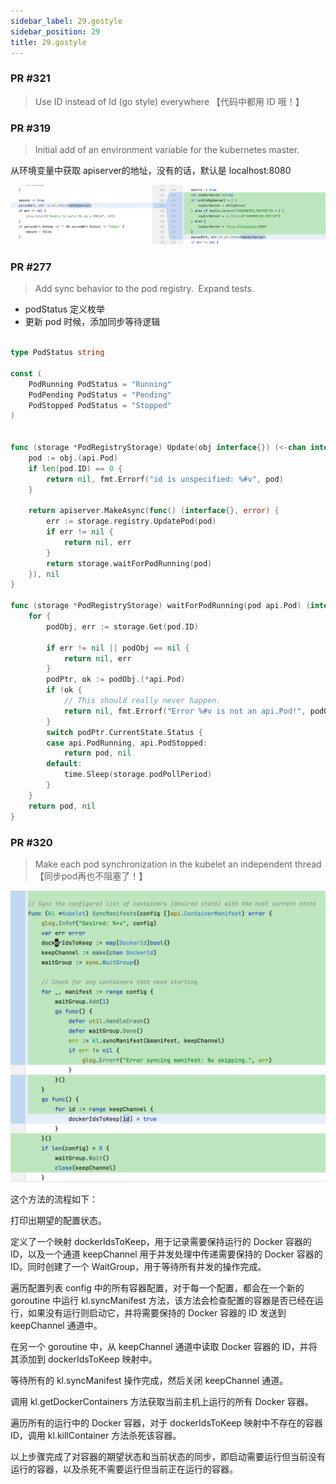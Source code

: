 ```yaml
---
sidebar_label: 29.gostyle
sidebar_position: 29
title: 29.gostyle
---
```


### PR #321
> Use ID instead of Id (go style) everywhere 【代码中都用 ID 哦！】

### PR #319
> Initial add of an environment variable for the kubernetes master.

从环境变量中获取 apiserver的地址，没有的话，默认是 localhost:8080

![](https://raw.githubusercontent.com/mouuii/picture/master/%E6%88%AA%E5%B1%8F2023-05-12%20%E4%B8%8B%E5%8D%884.34.30.png)

### PR #277
> Add sync behavior to the pod registry.  Expand tests.

- podStatus 定义枚举
- 更新 pod 时候，添加同步等待逻辑

```go

type PodStatus string

const (
	PodRunning PodStatus = "Running"
	PodPending PodStatus = "Pending"
	PodStopped PodStatus = "Stopped"
)


func (storage *PodRegistryStorage) Update(obj interface{}) (<-chan interface{}, error) {
	pod := obj.(api.Pod)
	if len(pod.ID) == 0 {
		return nil, fmt.Errorf("id is unspecified: %#v", pod)
	}

	return apiserver.MakeAsync(func() (interface{}, error) {
		err := storage.registry.UpdatePod(pod)
		if err != nil {
			return nil, err
		}
		return storage.waitForPodRunning(pod)
	}), nil
}

func (storage *PodRegistryStorage) waitForPodRunning(pod api.Pod) (interface{}, error) {
	for {
		podObj, err := storage.Get(pod.ID)

		if err != nil || podObj == nil {
			return nil, err
		}
		podPtr, ok := podObj.(*api.Pod)
		if !ok {
			// This should really never happen.
			return nil, fmt.Errorf("Error %#v is not an api.Pod!", podObj)
		}
		switch podPtr.CurrentState.Status {
		case api.PodRunning, api.PodStopped:
			return pod, nil
		default:
			time.Sleep(storage.podPollPeriod)
		}
	}
	return pod, nil
}

```

### PR #320
>Make each pod synchronization in the kubelet an independent thread 【同步pod再也不阻塞了！】


![](https://raw.githubusercontent.com/mouuii/picture/master/%E6%88%AA%E5%B1%8F2023-05-12%20%E4%B8%8B%E5%8D%884.49.08.png)

这个方法的流程如下：

打印出期望的配置状态。

定义了一个映射 dockerIdsToKeep，用于记录需要保持运行的 Docker 容器的 ID，以及一个通道 keepChannel 用于并发处理中传递需要保持的 Docker 容器的 ID。同时创建了一个 WaitGroup，用于等待所有并发的操作完成。

遍历配置列表 config 中的所有容器配置，对于每一个配置，都会在一个新的 goroutine 中运行 kl.syncManifest 方法，该方法会检查配置的容器是否已经在运行，如果没有运行则启动它，并将需要保持的 Docker 容器的 ID 发送到 keepChannel 通道中。

在另一个 goroutine 中，从 keepChannel 通道中读取 Docker 容器的 ID，并将其添加到 dockerIdsToKeep 映射中。

等待所有的 kl.syncManifest 操作完成，然后关闭 keepChannel 通道。

调用 kl.getDockerContainers 方法获取当前主机上运行的所有 Docker 容器。

遍历所有的运行中的 Docker 容器，对于 dockerIdsToKeep 映射中不存在的容器 ID，调用 kl.killContainer 方法杀死该容器。

以上步骤完成了对容器的期望状态和当前状态的同步，即启动需要运行但当前没有运行的容器，以及杀死不需要运行但当前正在运行的容器。